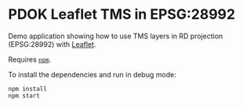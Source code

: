 # PDOK Leaflet TMS in EPSG:28992

Demo application showing how to use TMS layers in RD projection (EPSG:28992) with [Leaflet](https://leafletjs.com/). 

Requires [`npm`](https://www.npmjs.com/).

To install the dependencies and run in debug mode:

```
npm install
npm start
```